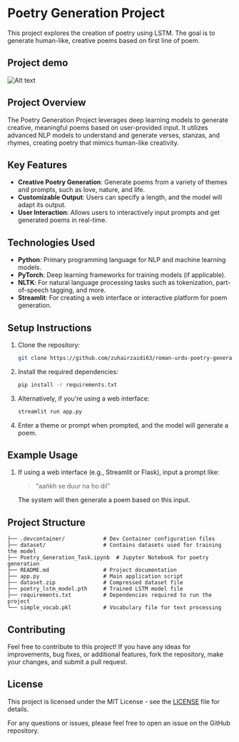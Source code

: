 # Poetry Generation Project

This project explores the creation of poetry using LSTM. The goal is to generate human-like, creative poems based on first line of poem.

## Project demo 

![Alt text](images/demo.png)


## Project Overview

The Poetry Generation Project leverages deep learning models to generate creative, meaningful poems based on user-provided input. It utilizes advanced NLP models to understand and generate verses, stanzas, and rhymes, creating poetry that mimics human-like creativity.

## Key Features

- **Creative Poetry Generation**: Generate poems from a variety of themes and prompts, such as love, nature, and life.
- **Customizable Output**: Users can specify a length, and the model will adapt its output.
- **User Interaction**: Allows users to interactively input prompts and get generated poems in real-time.

## Technologies Used

- **Python**: Primary programming language for NLP and machine learning models.
- **PyTorch**: Deep learning frameworks for training models (if applicable).
- **NLTK**: For natural language processing tasks such as tokenization, part-of-speech tagging, and more.
- **Streamlit**: For creating a web interface or interactive platform for poem generation.

## Setup Instructions

1. Clone the repository:

    ```bash
    git clone https://github.com/zuhairzaidi63/roman-urdu-poetry-generator.git
    ```

2. Install the required dependencies:

    ```bash
    pip install -r requirements.txt
    ```

3. Alternatively, if you're using a web interface:

    ```bash
    streamlit run app.py
    ```

4. Enter a theme or prompt when prompted, and the model will generate a poem.

## Example Usage

1. If using a web interface (e.g., Streamlit or Flask), input a prompt like:

    > "aañkh se duur na ho dil"

    The system will then generate a poem based on this input.

##  Project Structure

```
├── .devcontainer/            # Dev Container configuration files
├── dataset/                  # Contains datasets used for training the model
├── Poetry_Generation_Task.ipynb  # Jupyter Notebook for poetry generation
├── README.md                 # Project documentation
├── app.py                    # Main application script
├── dataset.zip               # Compressed dataset file
├── poetry_lstm_model.pth     # Trained LSTM model file
├── requirements.txt          # Dependencies required to run the project
└── simple_vocab.pkl          # Vocabulary file for text processing
```



## Contributing

Feel free to contribute to this project! If you have any ideas for improvements, bug fixes, or additional features, fork the repository, make your changes, and submit a pull request.

## License

This project is licensed under the MIT License - see the [LICENSE](LICENSE) file for details.


For any questions or issues, please feel free to open an issue on the GitHub repository.


